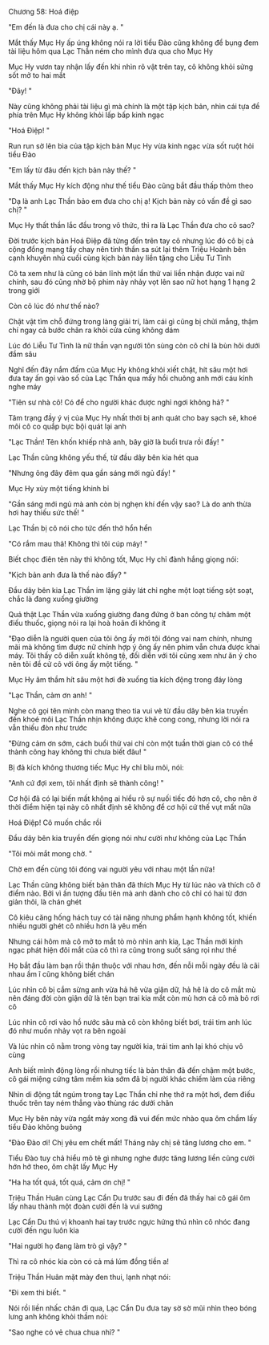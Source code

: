 




Chương 58: Hoá điệp

"Em đến là đưa cho chị cái này ạ. "

Mắt thấy Mục Hy ấp úng không nói ra lời tiểu Đào cũng không để bụng đem tài liệu hôm qua Lạc Thần ném cho mình đưa qua cho Mục Hy

Mục Hy vươn tay nhận lấy đến khi nhìn rõ vật trên tay, cô không khỏi sửng sốt mở to hai mắt

"Đây! "

Này cũng không phải tài liệu gì mà chính là một tập kịch bản, nhìn cái tựa đề phía trên Mục Hy không khỏi lấp bấp kinh ngạc

"Hoá Điệp! "

Run run sờ lên bìa của tập kịch bản Mục Hy vừa kinh ngạc vừa sốt ruột hỏi tiểu Đào

"Em lấy từ đâu đến kịch bản này thế? "

Mắt thấy Mục Hy kích động như thế tiểu Đào cũng bắt đầu thấp thỏm theo

"Dạ là anh Lạc Thần bảo em đưa cho chị ạ! Kịch bản này có vấn đề gì sao chị? "

Mục Hy thất thần lắc đầu trong vô thức, thì ra là Lạc Thần đưa cho cô sao?

Đời trước kịch bản Hoá Điệp đã từng đến trên tay cô nhưng lúc đó cô bị cả cộng đồng mạng tẩy chay nên tinh thần sa sút lại thêm Triệu Hoành bên cạnh khuyên nhủ cuối cùng kịch bản này liền tặng cho Liễu Tư Tình

Cô ta xem như là cũng có bản lĩnh một lần thử vai liền nhận được vai nữ chính, sau đó cũng nhờ bộ phim này nhảy vọt lên sao nữ hot hạng 1 hạng 2 trong giới


Còn cô lúc đó như thế nào?

Chật vật tìm chỗ đứng trong làng giải trí, làm cái gì cũng bị chửi mắng, thậm chí ngay cả bước chân ra khỏi cửa cũng không dám

Lúc đó Liễu Tư Tình là nữ thần vạn người tôn sùng còn cô chỉ là bùn hôi dưới đầm sâu

Nghĩ đến đây nắm đấm của Mục Hy không khỏi xiết chặt, hít sâu một hơi đưa tay ấn gọi vào số của Lạc Thần qua mấy hồi chuông anh mới cáu kỉnh nghe máy

"Tiên sư nhà cô! Có để cho người khác được nghỉ ngơi không hả? "

Tâm trạng đầy ý vị của Mục Hy nhất thời bị anh quát cho bay sạch sẽ, khoé môi cô co quắp bực bội quát lại anh

"Lạc Thần! Tên khốn khiếp nhà anh, bây giờ là buổi trưa rồi đấy! "

Lạc Thần cũng không yếu thế, từ đầu dây bên kia hét qua

"Nhưng ông đây đêm qua gần sáng mới ngủ đấy! "

Mục Hy xùy một tiếng khinh bỉ

"Gần sáng mới ngủ mà anh còn bị nghẹn khí đến vậy sao? Là do anh thừa hơi hay thiếu sức thế! "

Lạc Thần bị cô nói cho tức đến thở hổn hển

"Có rắm mau thả! Không thì tôi cúp máy! "

Biết chọc điên tên này thì không tốt, Mục Hy chỉ đành hắng giọng nói:

"Kịch bản anh đưa là thế nào đấy? "

Đầu dây bên kia Lạc Thần im lặng giây lát chỉ nghe một loạt tiếng sột soạt, chắc là đang xuống giường

Quả thật Lạc Thần vừa xuống giường đang đứng ở ban công tự châm một điếu thuốc, giọng nói ra lại hoà hoãn đi không ít

"Đạo diễn là người quen của tôi ông ấy mời tôi đóng vai nam chính, nhưng mãi mà không tìm được nữ chính hợp ý ông ấy nên phim vẫn chưa được khai máy. Tôi thấy cô diễn xuất không tệ, đối diễn với tôi cũng xem như ăn ý cho nên tôi đề cử cô với ông ấy một tiếng. "

Mục Hy âm thầm hít sâu một hơi đè xuống tia kích động trong đáy lòng


"Lạc Thần, cảm ơn anh! "

Nghe cô gọi tên mình còn mang theo tia vui vẻ từ đầu dây bên kia truyền đến khoé môi Lạc Thần nhịn không được khẽ cong cong, nhưng lời nói ra vẫn thiếu đòn như trước

"Đừng cảm ơn sớm, cách buổi thử vai chỉ còn một tuần thời gian cô có thể thành công hay không thì chưa biết đâu! "

Bị đả kích không thương tiếc Mục Hy chỉ bĩu môi, nói:

"Anh cứ đợi xem, tôi nhất định sẽ thành công! "

Cơ hội đã có lại biến mất không ai hiểu rõ sự nuối tiếc đó hơn cô, cho nên ở thời điểm hiện tại này cô nhất định sẽ không để cơ hội cứ thế vụt mất nữa

Hoá Điệp! Cô muốn chắc rồi

Đầu dây bên kia truyền đến giọng nói như cười như không của Lạc Thần

"Tôi mỏi mắt mong chờ. "

Chờ em đến cùng tôi đóng vai người yêu với nhau một lần nữa!

Lạc Thần cũng không biết bản thân đã thích Mục Hy từ lúc nào và thích cô ở điểm nào. Bởi vì ấn tượng đầu tiên mà anh dành cho cô chỉ có hai từ đơn giản thôi, là chán ghét

Cô kiêu căng hống hách tuy có tài năng nhưng phẩm hạnh không tốt, khiến nhiều người ghét cô nhiều hơn là yêu mến

Nhưng cái hôm mà cô mở to mắt tò mò nhìn anh kia, Lạc Thần mới kinh ngạc phát hiện đôi mắt của cô thì ra cũng trong suốt sáng rọi như thế

Họ bắt đầu làm bạn rồi thân thuộc với nhau hơn, đến nỗi mỗi ngày đều là cãi nhau ầm ĩ cũng không biết chán

Lúc nhìn cô bị cắm sừng anh vừa hả hê vừa giận dữ, hả hê là do cô mắt mù nên đáng đời còn giận dữ là tên bạn trai kia mắt còn mù hơn cả cô mà bỏ rơi cô

Lúc nhìn cô rơi vào hồ nước sâu mà cô còn không biết bơi, trái tim anh lúc đó như muốn nhảy vọt ra bên ngoài

Và lúc nhìn cô nằm trong vòng tay người kia, trái tim anh lại khó chịu vô cùng

Anh biết mình động lòng rồi nhưng tiếc là bản thân đã đến chậm một bước, cô gái miệng cứng tâm mềm kia sớm đã bị người khác chiếm làm của riêng

Nhìn di động tắt ngúm trong tay Lạc Thần chỉ nhẹ thở ra một hơi, đem điếu thuốc trên tay ném thẳng vào thùng rác dưới chân

Mục Hy bên này vừa ngắt máy xong đã vui đến mức nhào qua ôm chầm lấy tiểu Đào không buông

"Đào Đào ơi! Chị yêu em chết mất! Tháng này chị sẽ tăng lương cho em. "

Tiểu Đào tuy chả hiểu mô tê gì nhưng nghe được tăng lương liền cũng cười hớn hở theo, ôm chặt lấy Mục Hy

"Ha ha tốt quá, tốt quá, cảm ơn chị! "

Triệu Thần Huân cùng Lạc Cẩn Du trước sau đi đến đã thấy hai cô gái ôm lấy nhau thành một đoàn cười đến là vui sướng

Lạc Cẩn Du thú vị khoanh hai tay trước ngực hứng thú nhìn cô nhóc đang cười đến ngu luôn kia

"Hai người họ đang làm trò gì vậy? "

Thì ra cô nhóc kia còn có cả má lúm đồng tiền a!

Triệu Thần Huân mặt mày đen thui, lạnh nhạt nói:

"Đi xem thì biết. "

Nói rồi liền nhấc chân đi qua, Lạc Cẩn Du đưa tay sờ sờ mũi nhìn theo bóng lưng anh không khỏi thầm nói:

"Sao nghe có vẻ chua chua nhỉ? "




